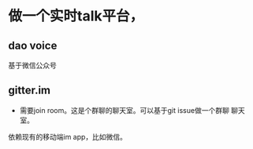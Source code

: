 

# 做一个实时talk平台，

## dao voice

基于微信公众号

## gitter.im

- 需要join room。这是个群聊的聊天室。可以基于git issue做一个群聊 聊天室。

依赖现有的移动端im app，比如微信。

 
